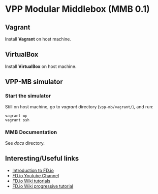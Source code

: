 VPP Modular Middlebox (MMB 0.1)
===============================

## Vagrant

Install **Vagrant** on host machine.

## VirtualBox

Install **VirtualBox** on host machine.

## VPP-MB simulator

### Start the simulator

Still on host machine, go to *vagrant* directory (`vpp-mb/vagrant/`), and run:

    vagrant up
    vagrant ssh

### MMB Documentation

See *docs* directory.

## Interesting/Useful links
- [Introduction to FD.io](https://www.youtube.com/watch?v=cijQq3Hco8s)
- [FD.io Youtube Channel](https://www.youtube.com/channel/UCIJ2OP6_i1npoHM39kxvwyg/playlists)
- [FD.io Wiki tutorials](https://wiki.fd.io/view/VPP#Tutorials)
- [FD.io Wiki progressive tutorial](https://wiki.fd.io/view/VPP/Progressive_VPP_Tutorial)
